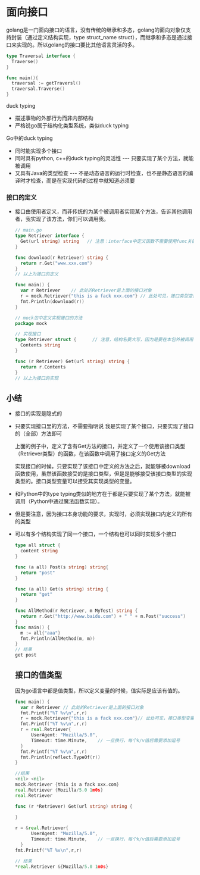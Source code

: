 # 面向接口

golang是一门面向接口的语言，没有传统的继承和多态，golang的面向对象仅支持封装（通过定义结构实现，type struct_name struct），而继承和多态是通过接口来实现的。所以golang的接口要比其他语言灵活的多。

```go
type Traversal interface {
  Traverse()
}

func main(){
  traversal := getTraversl()
  traversal.Traverse()
}

```

duck typing

+ 描述事物的外部行为而非内部结构
+ 严格说go属于结构化类型系统，类似duck typing 

Go中的duck typing 

+ 同时能实现多个接口
+ 同时具有python, c++的duck typing的灵活性 --- 只要实现了某个方法，就能被调用
+ 又具有Java的类型检查 --- 不是动态语言的运行时检查，也不是静态语言的编译时才检查，而是在实现代码的过程中就知道必须要



### 接口的定义

+ 接口由使用者定义，而非传统的为某个被调用者实现某个方法，告诉其他调用者，我实现了该方法，你们可以调用我。

  ```go
  // main.go
  type Retriever interface {
  	Get(url string) string   // 注意：interface中定义函数不需要使用func关键字，会自动识别为函数，因为interface内部本身都是函数
  }
  
  func download(r Retriever) string {
  	return r.Get("www.xxx.com")
  }
  // 以上为接口的定义
  
  func main() {
  	var r Retriever    // 此处的Retriever是上面的接口对象
  	r = mock.Retriever{"this is a fack xxx.com"} // 此处可见，接口类型变量可以接受其实现类型的变量
  	fmt.Println(download(r))
  }
  
  // mock包中定义实现接口的方法
  package mock
  
  // 实现接口
  type Retriever struct {      // 注意，结构名要大写，因为是要在本包外被调用
  	Contents string
  }
  
  func (r Retriever) Get(url string) string {
  	return r.Contents
  }
  // 以上为接口的实现
  
  ```

## 小结

+ 接口的实现是隐式的

+ 只要实现接口里的方法，不需要指明说 我是实现了某个接口，只要实现了接口的（全部）方法即可

  上面的例子中，定义了含有Get方法的接口，并定义了一个使用该接口类型（Retriever类型）的函数，在该函数中调用了接口定义的Get方法

  实现接口的时候，只要实现了该接口中定义的方法之后，就能够被download函数使用，虽然该函数接受的是接口类型，但是是能够接受该接口类型的实现类型的。接口类型变量可以接受其实现类型的变量。

+ 和Python中的type typing类似的地方在于都是只要实现了某个方法，就能被调用（Python中通过魔法函数实现）。

+ 但是要注意，因为接口本身功能的要求，实现时，必须实现接口内定义的所有的类型

+ 可以有多个结构实现了同一个接口，一个结构也可以同时实现多个接口

  ```go
  type all struct {
  	content string
  }
  
  func (a all) Post(s string) string{
  	return "post"
  }
  
  func (a all) Get(s string) string {
  	return "get"
  }
  
  func AllMethod(r Retriever, m MyTest) string {
  	return r.Get("http://www.baidu.com") + " " + m.Post("success")
  }
  func main() {
  	m := all{"aaa"}
  	fmt.Println(AllMethod(m, m))
  }
  // 结果
  get post 
  ```

  ## 接口的值类型

  因为go语言中都是值类型，所以定义变量的时候，值实际是应该有值的。
  
  ```go
  func main() {
  	var r Retriever // 此处的Retriever是上面的接口对象
  	fmt.Printf("%T %v\n",r,r)
  	r = mock.Retriever{"this is a fack xxx.com"}// 此处可见，接口类型变量可以接受其实现类型的变量
  	fmt.Printf("%T %v\n",r,r)
  	r = real.Retriever{
  		UserAgent: "Mozilla/5.0",
  		Timeout: time.Minute,    // 一旦换行，每个k/v值后需要添加逗号
  	}
  	fmt.Printf("%T %v\n",r,r)
  	fmt.Println(reflect.TypeOf(r))
  }
  
  //结果
  <nil> <nil>
  mock.Retriever {this is a fack xxx.com}
  real.Retriever {Mozilla/5.0 1m0s}
  real.Retriever
  ```
  
  ```go
  func (r *Retriever) Get(url string) string {
    
  }
  
  r = &real.Retriever{
  		UserAgent: "Mozilla/5.0",
  		Timeout: time.Minute,    // 一旦换行，每个k/v值后需要添加逗号
  	}
  fmt.Printf("%T %v\n",r,r)
  
  // 结果
  *real.Retriever &{Mozilla/5.0 1m0s}
  ```
  
  
  
  
  
  